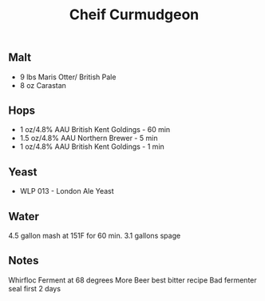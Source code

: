 ﻿---
layout: post
title: Cheif Curmudgeon
tags: [ beer ]
---
## Malt
- 9 lbs Maris Otter/ British Pale
- 8 oz Carastan
## Hops
-  1 oz/4.8% AAU  British Kent Goldings - 60 min
-  1.5 oz/4.8% AAU  Northern Brewer - 5 min
-  1 oz/4.8% AAU  British Kent Goldings - 1 min
## Yeast
-  WLP 013 - London Ale Yeast 
## Water
4.5 gallon mash at 151F for 60 min. 3.1 gallons spage 
## Notes
Whirfloc 
Ferment at 68 degrees
More Beer best bitter recipe
Bad fermenter seal first 2 days
